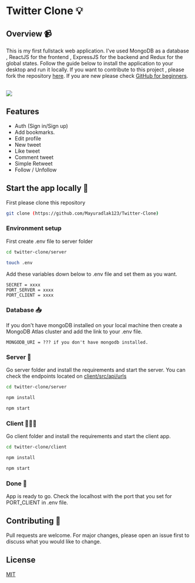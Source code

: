 # Twitter Clone 💡

## Overview 📹

This is my first fullstack web application. I've used MongoDB as a database , ReactJS for the frontend , ExpressJS for the backend and Redux for the global states. Follow the guide below to install the application to your desktop and run it locally. If you want to contribute to this project , please fork the repository [here](https://github.com/mithatercann/twitter-clone/fork). If you are new please check [GitHub for beginners](http://readwrite.com/2013/09/30/understanding-github-a-journey-for-beginners-part-1/). 
<br />
<br />


![](https://user-images.githubusercontent.com/71825314/145272820-d6af46e2-8bb2-4e7e-997e-3c381d87288a.gif)

## Features

- Auth (Sign in/Sign up)
- Add bookmarks.
- Edit profile
- New tweet
- Like tweet 
- Comment tweet
- Simple Retweet
- Follow / Unfollow

## Start the app locally 🔌
First please clone this repository 
```bash
git clone (https://github.com/Mayuradlak123/Twitter-Clone)
```

### Environment setup

First create .env file to server folder

```bash
cd twitter-clone/server

touch .env
```


Add these variables down below to .env file and set them as you want.

```
SECRET = xxxx
PORT_SERVER = xxxx
PORT_CLIENT = xxxx
```

### Database 📥

If you don't have mongoDB installed on your local machine then create a MongoDB Atlas cluster and add the link to your .env file.

```
MONGODB_URI = ??? if you don't have mongodb installed.
```

### Server 🔧

Go server folder and install the requirements and start the server. You can check the endpoints located on [client/src/api/urls](https://github.com/mithatercan/twitter-clone/blob/master/client/src/api/urls.js)

```bash
cd twitter-clone/server

npm install

npm start
```

### Client 👨🏼‍💻

Go client folder and install the requirements and start the client app.

```bash
cd twitter-clone/client

npm install

npm start
```

### Done 🥳

App is ready to go. Check the localhost with the port that you set for PORT_CLIENT in .env file.

## Contributing 🙌

Pull requests are welcome. For major changes, please open an issue first to discuss what you would like to change.

## License

[MIT](https://choosealicense.com/licenses/mit/)
